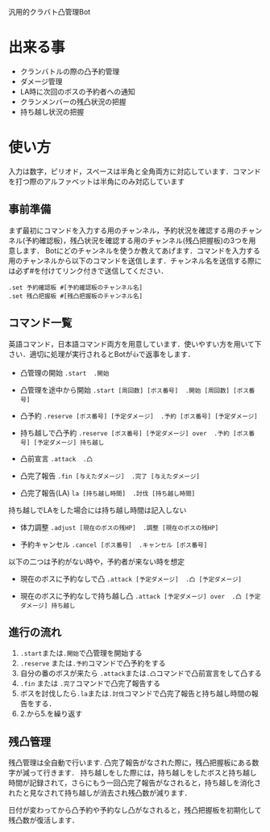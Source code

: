 汎用的クラバト凸管理Bot

# 出来る事

- クランバトルの際の凸予約管理
- ダメージ管理
- LA時に次回のボスの予約者への通知
- クランメンバーの残凸状況の把握
- 持ち越し状況の把握

# 使い方

入力は数字，ピリオド，スペースは半角と全角両方に対応しています．コマンドを打つ際のアルファベットは半角にのみ対応しています

## 事前準備

まず最初にコマンドを入力する用のチャンネル，予約状況を確認する用のチャンネル(予約確認板)，残凸状況を確認する用のチャンネル(残凸把握板)の3つを用意します．
Botにどのチャンネルを使うか教えてあげます．コマンドを入力する用のチャンネルから以下のコマンドを送信します．チャンネル名を送信する際には必ず#を付けてリンク付きで送信してください．

```
.set 予約確認板 #[予約確認板のチャンネル名]
.set 残凸把握板 #[残凸把握板のチャンネル名]
```

## コマンド一覧

英語コマンド，日本語コマンド両方を用意しています．使いやすい方を用いて下さい．適切に処理が実行されるとBotが`👍`で返事をします．

- 凸管理の開始 `.start`　`.開始`

- 凸管理を途中から開始 `.start [周回数] [ボス番号]`　`.開始 [周回数] [ボス番号]`

- 凸予約 `.reserve [ボス番号] [予定ダメージ]`　`.予約 [ボス番号] [予定ダメージ]`

- 持ち越しで凸予約 `.reserve [ボス番号] [予定ダメージ] over`　`.予約 [ボス番号] [予定ダメージ] 持ち越し`

- 凸前宣言 `.attack`　`.凸`

- 凸完了報告 `.fin [与えたダメージ]`　`.完了 [与えたダメージ]`

- 凸完了報告(LA) `la [持ち越し時間]`　`.討伐 [持ち越し時間]`

持ち越しでLAをした場合には持ち越し時間は記入しない

- 体力調整 `.adjust [現在のボスの残HP]`　`.調整 [現在のボスの残HP]`

- 予約キャンセル `.cancel [ボス番号]`　`.キャンセル [ボス番号]`


以下の二つは予約がない時や，予約者が来ない時を想定
- 現在のボスに予約なしで凸 `.attack [予定ダメージ]`　`.凸 [予定ダメージ]`

- 現在のボスに予約なしで持ち越し凸 `.attack [予定ダメージ] over`　`.凸 [予定ダメージ] 持ち越し`


## 進行の流れ

1. `.start`または`.開始`で凸管理を開始する
2. `.reserve` または`.予約`コマンドで凸予約をする
3. 自分の番のボスが来たら `.attack`または`.凸`コマンドで凸前宣言をして凸する
4. `.fin` または `.完了`コマンドで凸完了報告する
5. ボスを討伐したら`.la`または`.討伐`コマンドで凸完了報告と持ち越し時間の報告をする．
6. 2.から5.を繰り返す

## 残凸管理

残凸管理は全自動で行います.
凸完了報告がなされた際に，残凸把握板にある数字が減って行きます．
持ち越しをした際には，持ち越しをしたボスと持ち越し時間が記録されて，さらにもう一回凸完了報告がなされると，持ち越しを消化されたと見なされて持ち越しが消去され残凸数が減ります．

日付が変わってから凸予約や予約なし凸がなされると，残凸把握板を初期化して残凸数が復活します．
